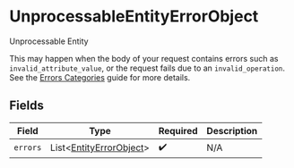 # UnprocessableEntityErrorObject

Unprocessable Entity
  
This may happen when the body of your request contains errors such as `invalid_attribute_value`, or the request fails due to an `invalid_operation`. See the [Errors Categories](https://docs.gusto.com/embedded-payroll/docs/error-categories) guide for more details.



## Fields

| Field                                                                    | Type                                                                     | Required                                                                 | Description                                                              |
| ------------------------------------------------------------------------ | ------------------------------------------------------------------------ | ------------------------------------------------------------------------ | ------------------------------------------------------------------------ |
| `errors`                                                                 | List\<[EntityErrorObject](../../models/components/EntityErrorObject.md)> | :heavy_check_mark:                                                       | N/A                                                                      |